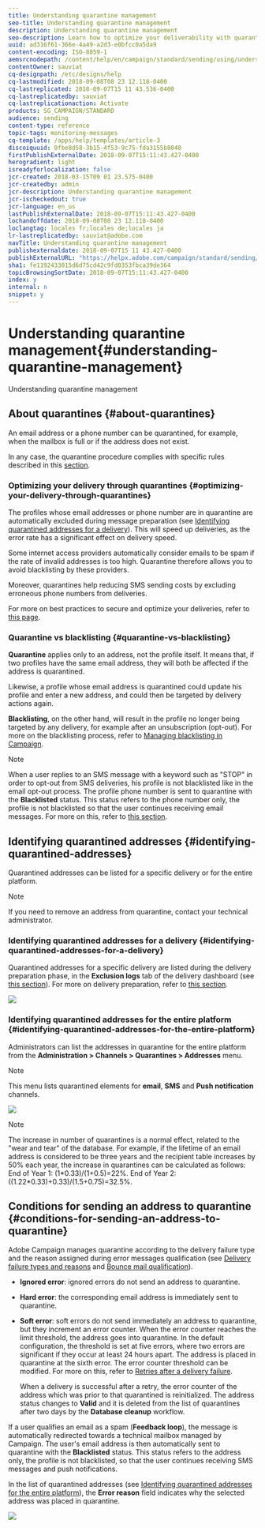 ```yaml
---
title: Understanding quarantine management
seo-title: Understanding quarantine management
description: Understanding quarantine management
seo-description: Learn how to optimize your deliverability with quarantine management.
uuid: ad316f61-366e-4a49-a2d3-e0bfcc0a5da9
content-encoding: ISO-8859-1
aemsrcnodepath: /content/help/en/campaign/standard/sending/using/understanding-quarantine-management
contentOwner: sauviat
cq-designpath: /etc/designs/help
cq-lastmodified: 2018-09-08T08 23 12.118-0400
cq-lastreplicated: 2018-09-07T15 11 43.536-0400
cq-lastreplicatedby: sauviat
cq-lastreplicationaction: Activate
products: SG_CAMPAIGN/STANDARD
audience: sending
content-type: reference
topic-tags: monitoring-messages
cq-template: /apps/help/templates/article-3
discoiquuid: 0fbe8d58-3b15-4f53-9c75-fda3155b8040
firstPublishExternalDate: 2018-09-07T15:11:43.427-0400
herogradient: light
isreadyforlocalization: false
jcr-created: 2018-03-15T09 01 23.575-0400
jcr-createdby: admin
jcr-description: Understanding quarantine management
jcr-ischeckedout: true
jcr-language: en_us
lastPublishExternalDate: 2018-09-07T15:11:43.427-0400
lochandoffdate: 2018-09-08T08 23 12.118-0400
loclangtag: locales fr;locales de;locales ja
lr-lastreplicatedby: sauviat@adobe.com
navTitle: Understanding quarantine management
publishexternaldate: 2018-09-07T15 11 43.427-0400
publishExternalURL: "https://helpx.adobe.com/campaign/standard/sending/using/understanding-quarantine-management.html"
sha1: fe1192433015d6d75cd42c9fd0353fbca39de364
topicBrowsingSortDate: 2018-09-07T15:11:43.427-0400
index: y
internal: n
snippet: y
---
```


# Understanding quarantine management{#understanding-quarantine-management}

Understanding quarantine management

## About quarantines {#about-quarantines}

An email address or a phone number can be quarantined, for example, when the mailbox is full or if the address does not exist.

In any case, the quarantine procedure complies with specific rules described in this [section](../../sending/using/understanding-quarantine-management.md#conditions-for-sending-an-address-to-quarantine).

### Optimizing your delivery through quarantines {#optimizing-your-delivery-through-quarantines}

The profiles whose email addresses or phone number are in quarantine are automatically excluded during message preparation (see [Identifying quarantined addresses for a delivery](../../sending/using/understanding-quarantine-management.md#identifying-quarantined-addresses-for-a-delivery)). This will speed up deliveries, as the error rate has a significant effect on delivery speed.

Some internet access providers automatically consider emails to be spam if the rate of invalid addresses is too high. Quarantine therefore allows you to avoid blacklisting by these providers.

Moreover, quarantines help reducing SMS sending costs by excluding erroneous phone numbers from deliveries.

For more on best practices to secure and optimize your deliveries, refer to [this page](https://docs.campaign.adobe.com/doc/standard/getting_started/en/ACS_DeliveryBestPractices.html).

### Quarantine vs blacklisting {#quarantine-vs-blacklisting}

**Quarantine** applies only to an address, not the profile itself. It means that, if two profiles have the same email address, they will both be affected if the address is quarantined.

Likewise, a profile whose email address is quarantined could update his profile and enter a new address, and could then be targeted by delivery actions again.

**Blacklisting**, on the other hand, will result in the profile no longer being targeted by any delivery, for example after an unsubscription (opt-out). For more on the blacklisting process, refer to [Managing blacklisting in Campaign](../../audiences/using/about-opt-in-and-opt-out-in-campaign.md).

>[!NOTE]
>
>When a user replies to an SMS message with a keyword such as "STOP" in order to opt-out from SMS deliveries, his profile is not blacklisted like in the email opt-out process. The profile phone number is sent to quarantine with the **Blacklisted** status. This status refers to the phone number only, the profile is not blacklisted so that the user continues receiving email messages. For more on this, refer to [this section](../../channels/using/managing-incoming-sms.md#managing-stop-sms).

## Identifying quarantined addresses {#identifying-quarantined-addresses}

Quarantined addresses can be listed for a specific delivery or for the entire platform.

>[!NOTE]
>
>If you need to remove an address from quarantine, contact your technical administrator.

### Identifying quarantined addresses for a delivery {#identifying-quarantined-addresses-for-a-delivery}

Quarantined addresses for a specific delivery are listed during the delivery preparation phase, in the **Exclusion logs** tab of the delivery dashboard (see [this section](../../sending/using/monitoring-a-delivery.md#exclusion-logs)). For more on delivery preparation, refer to [this section](../../sending/using/preparing-the-send.md).

![](assets/exclusion_logs.png)

### Identifying quarantined addresses for the entire platform {#identifying-quarantined-addresses-for-the-entire-platform}

Administrators can list the addresses in quarantine for the entire platform from the **Administration > Channels > Quarantines > Addresses** menu.

>[!NOTE]
>
>This menu lists quarantined elements for **email**, **SMS** and **Push notification** channels.

![](assets/quarantines1.png)

>[!NOTE]
>
>The increase in number of quarantines is a normal effect, related to the "wear and tear" of the database. For example, if the lifetime of an email address is considered to be three years and the recipient table increases by 50% each year, the increase in quarantines can be calculated as follows: End of Year 1: (1&#42;0.33)/(1+0.5)=22%. End of Year 2: ((1.22&#42;0.33)+0.33)/(1.5+0.75)=32.5%.

## Conditions for sending an address to quarantine {#conditions-for-sending-an-address-to-quarantine}

Adobe Campaign manages quarantine according to the delivery failure type and the reason assigned during error messages qualification (see [Delivery failure types and reasons](../../sending/using/understanding-delivery-failures.md#delivery-failure-types-and-reasons) and [Bounce mail qualification](../../sending/using/understanding-delivery-failures.md#bounce-mail-qualification)).

* **Ignored error**: ignored errors do not send an address to quarantine.
* **Hard error**: the corresponding email address is immediately sent to quarantine. 
* **Soft error**: soft errors do not send immediately an address to quarantine, but they increment an error counter. When the error counter reaches the limit threshold, the address goes into quarantine. In the default configuration, the threshold is set at five errors, where two errors are significant if they occur at least 24 hours apart. The address is placed in quarantine at the sixth error. The error counter threshold can be modified. For more on this, refer to [Retries after a delivery failure](../../sending/using/understanding-delivery-failures.md#retries-after-a-delivery-failure).

  When a delivery is successful after a retry, the error counter of the address which was prior to that quarantined is reinitialized. The address status changes to **Valid** and it is deleted from the list of quarantines after two days by the **Database cleanup** workflow.

If a user qualifies an email as a spam (**Feedback loop**), the message is automatically redirected towards a technical mailbox managed by Campaign. The user's email address is then automatically sent to quarantine with the **Blacklisted** status. This status refers to the address only, the profile is not blacklisted, so that the user continues receiving SMS messages and push notifications.

In the list of quarantined addresses (see [Identifying quarantined addresses for the entire platform](../../sending/using/understanding-quarantine-management.md#identifying-quarantined-addresses-for-the-entire-platform)), the **Error reason** field indicates why the selected address was placed in quarantine.

![](assets/quarantines2.png)

